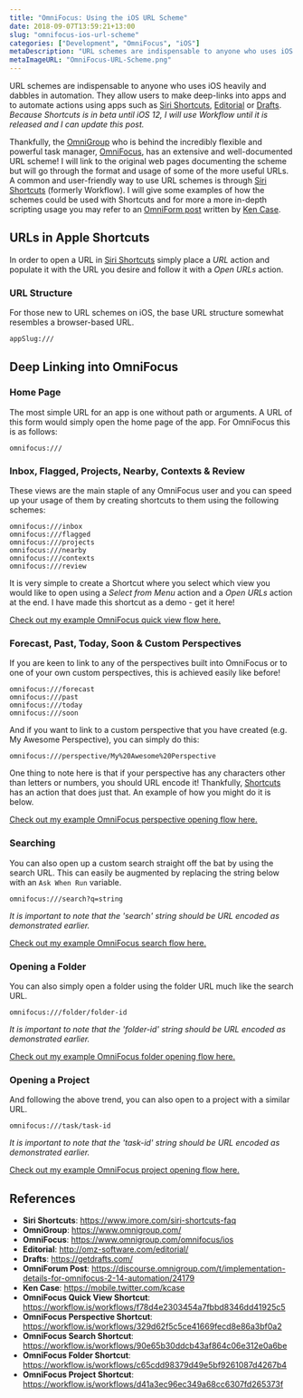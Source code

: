 ```yaml
---
title: "OmniFocus: Using the iOS URL Scheme"
date: 2018-09-07T13:59:21+13:00
slug: "omnifocus-ios-url-scheme"
categories: ["Development", "OmniFocus", "iOS"]
metaDescription: "URL schemes are indispensable to anyone who uses iOS heavily and dabbles in automation. Read on to get an introductory guide to using the OmniFocus URL scheme to supercharge your iOS productivity!"
metaImageURL: "OmniFocus-URL-Scheme.png"
---
```


URL schemes are indispensable to anyone who uses iOS heavily and dabbles in automation. They allow users to make deep-links into apps and to automate actions using apps such as [Siri Shortcuts][ss], [Editorial][ed] or [Drafts][dr].
_Because Shortcuts is in beta until iOS 12, I will use Workflow until it is released and I can update this post._

Thankfully, the [OmniGroup][og] who is behind the incredibly flexible and powerful task manager, [OmniFocus][of], has an extensive and well-documented URL scheme! I will link to the original web pages documenting the scheme but will go through the format and usage of some of the more useful URLs. A common and user-friendly way to use URL schemes is through [Siri Shortcuts][ss] (formerly Workflow). I will give some examples of how the schemes could be used with Shortcuts and for more a more in-depth scripting usage you may refer to an [OmniForm post][ofp] written by [Ken Case][kc].

## URLs in Apple Shortcuts
In order to open a URL in [Siri Shortcuts][ss] simply place a _URL_ action and populate it with the URL you desire and follow it with a _Open URLs_ action.

### URL Structure
For those new to URL schemes on iOS, the base URL structure somewhat resembles a browser-based URL.

```
appSlug:///
```

## Deep Linking into OmniFocus

### Home Page
The most simple URL for an app is one without path or arguments. A URL of this form would simply open the home page of the app. For OmniFocus this is as follows:

```
omnifocus:///
```

### Inbox, Flagged, Projects, Nearby, Contexts & Review
These views are the main staple of any OmniFocus user and you can speed up your usage of them by creating shortcuts to them using the following schemes:

```
omnifocus:///inbox
omnifocus:///flagged
omnifocus:///projects
omnifocus:///nearby
omnifocus:///contexts
omnifocus:///review
```
It is very simple to create a Shortcut where you select which view you would like to open using a _Select from Menu_ action and a _Open URLs_ action at the end. I have made this shortcut as a demo - get it here!

[Check out my example OmniFocus quick view flow here.][ofquickview]

### Forecast, Past, Today, Soon & Custom Perspectives
If you are keen to link to any of the perspectives built into OmniFocus or to one of your own custom perspectives, this is achieved easily like before!

```
omnifocus:///forecast
omnifocus:///past
omnifocus:///today
omnifocus:///soon
```
And if you want to link to a custom perspective that you have created (e.g. My Awesome Perspective), you can simply do this:

```
omnifocus:///perspective/My%20Awesome%20Perspective
```
One thing to note here is that if your perspective has any characters other than letters or numbers, you should URL encode it! Thankfully, [Shortcuts][ss] has an action that does just that. An example of how you might do it is below.

[Check out my example OmniFocus perspective opening flow here.][ofperspective]


### Searching
You can also open up a custom search straight off the bat by using the search URL. This can easily be augmented by replacing the string below with an `Ask When Run` variable.

```
omnifocus:///search?q=string
```

_It is important to note that the 'search' string should be URL encoded as demonstrated earlier._

[Check out my example OmniFocus search flow here.][ofsearch]

### Opening a Folder
You can also simply open a folder using the folder URL much like the search URL.

```
omnifocus:///folder/folder-id
```

_It is important to note that the 'folder-id' string should be URL encoded as demonstrated earlier._

[Check out my example OmniFocus folder opening flow here.][offolder]

### Opening a Project
And following the above trend, you can also open to a project with a similar URL.

```
omnifocus:///task/task-id
```

_It is important to note that the 'task-id' string should be URL encoded as demonstrated earlier._

[Check out my example OmniFocus project opening flow here.][ofproject]


## References
- __Siri Shortcuts__: <https://www.imore.com/siri-shortcuts-faq>
- __OmniGroup__: <https://www.omnigroup.com/>
- __OmniFocus__: <https://www.omnigroup.com/omnifocus/ios>
- __Editorial__: <http://omz-software.com/editorial/>
- __Drafts__: <https://getdrafts.com/>
- __OmniForum Post__: <https://discourse.omnigroup.com/t/implementation-details-for-omnifocus-2-14-automation/24179>
- __Ken Case__: <https://mobile.twitter.com/kcase>
- __OmniFocus Quick View Shortcut__: <https://workflow.is/workflows/f78d4e2303454a7fbbd8346dd41925c5>
- __OmniFocus Perspective Shortcut__: <https://workflow.is/workflows/329d62f5c5ce41669fecd8e86a3bf0a2>
- __OmniFocus Search Shortcut__: <https://workflow.is/workflows/90e65b30ddcb43af864c06e312e0a6be>
- __OmniFocus Folder Shortcut__: <https://workflow.is/workflows/c65cdd98379d49e5bf9261087d4267b4>
- __OmniFocus Project Shortcut__: <https://workflow.is/workflows/d41a3ec96ec349a68cc6307fd265373f>

[ss]: https://www.imore.com/siri-shortcuts-faq
[og]: https://www.omnigroup.com/
[of]: https://www.omnigroup.com/omnifocus/ios
[ed]: http://omz-software.com/editorial/
[dr]: https://getdrafts.com/
[ofp]: https://discourse.omnigroup.com/t/implementation-details-for-omnifocus-2-14-automation/24179
[kc]: https://mobile.twitter.com/kcase
[ofquickview]: https://workflow.is/workflows/f78d4e2303454a7fbbd8346dd41925c5
[ofsearch]: https://workflow.is/workflows/90e65b30ddcb43af864c06e312e0a6be
[offolder]: https://workflow.is/workflows/c65cdd98379d49e5bf9261087d4267b4
[ofproject]: https://workflow.is/workflows/d41a3ec96ec349a68cc6307fd265373f
[ofperspective]: https://workflow.is/workflows/329d62f5c5ce41669fecd8e86a3bf0a2